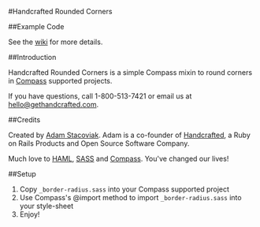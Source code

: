 #Handcrafted Rounded Corners

##Example Code

See the [wiki](http://wiki.github.com/handcrafted/handcrafted-rounded-corners) for more details.

##Introduction

Handcrafted Rounded Corners is a simple Compass mixin to round corners in [Compass](http://compass-style.org/) supported projects.

If you have questions, call 1-800-513-7421 or email us at [hello@gethandcrafted.com](mailto:hello@gethandcrafted.com).

##Credits

Created by [Adam Stacoviak](http://www.adamstacoviak.com/ "Adam Stacoviak | Freelance Ruby on Rails Front-end Developer"). Adam is a co-founder of [Handcrafted](http://gethandcrafted.com/ "Handcrafted &ndash; Ruby on Rails Products and Open Source Software"), a Ruby on Rails Products and Open Source Software Company.

Much love to [HAML](http://haml-lang.com/), [SASS](http://sass-lang.com/) and [Compass](http://compass-style.org/). You've changed our lives!

##Setup

1. Copy `_border-radius.sass` into your Compass supported project
2. Use Compass's @import method to import `_border-radius.sass` into your style-sheet
3. Enjoy!